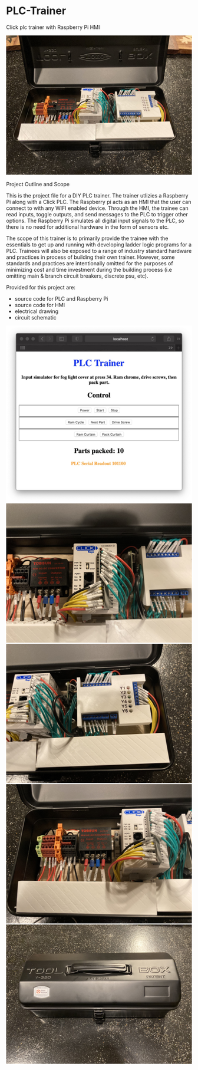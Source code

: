 # PLC-Trainer
Click plc trainer with Raspberry Pi HMI

![](https://github.com/addycakes/PLC-Trainer/blob/main/media/trainerOpened.JPG)

Project Outline and Scope

This is the project file for a DIY PLC trainer.  The trainer utlizies a Raspberry Pi along with a Click PLC.  The Raspberry pi acts as an HMI that the user can connect to with any WIFI enabled device.  Through the HMI, the trainee can read inputs, toggle outputs, and send messages to the PLC to trigger other options.  The Raspberry Pi simulates all digital input signals to the PLC, so there is no need for additional hardware in the form of sensors etc.

The scope of this trainer is to primarily provide the trainee with the essentials to get up and running with developing ladder logic programs for a PLC.  Trainees will also be exposed to a range of industry standard hardware and practices in process of building their own trainer.  However, some standards and practices are intentionally omitted for the purposes of minimizing cost and time investment during the building process (i.e omitting main & branch circuit breakers, discrete psu, etc).

Provided for this project are:
- source code for PLC and Raspberry Pi
- source code for HMI
- electrical drawing
- circuit schematic

![](https://github.com/addycakes/PLC-Trainer/blob/main/media/hmiPress34.jpg)
![](https://github.com/addycakes/PLC-Trainer/blob/main/media/plc.JPG)
![](https://github.com/addycakes/PLC-Trainer/blob/main/media/logicSwitch.JPG)
![](https://github.com/addycakes/PLC-Trainer/blob/main/media/terminalBlock.JPG)
![](https://github.com/addycakes/PLC-Trainer/blob/main/media/trainerClosed.JPG)

